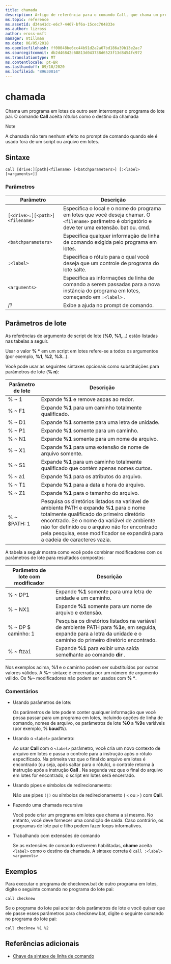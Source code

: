 ```yaml
---
title: chamada
description: Artigo de referência para o comando Call, que chama um programa em lotes de outro sem parar o programa do lote pai.
ms.topic: reference
ms.assetid: d34a41dc-e6c7-4467-bf6a-15cec704833e
ms.author: lizross
author: eross-msft
manager: mtillman
ms.date: 06/05/2018
ms.openlocfilehash: ff00048be6cc44b91d2a2a67bd186a39b13e2ac7
ms.sourcegitcommit: db2d46842c68813d043738d6523f13d8454fc972
ms.translationtype: MT
ms.contentlocale: pt-BR
ms.lasthandoff: 09/10/2020
ms.locfileid: "89630014"
---
```

# <a name="call"></a>chamada

Chama um programa em lotes de outro sem interromper o programa do lote pai. O comando **Call** aceita rótulos como o destino da chamada

> [!NOTE]
> A chamada não tem nenhum efeito no prompt de comando quando ele é usado fora de um script ou arquivo em lotes.

## <a name="syntax"></a>Sintaxe

```
call [drive:][path]<filename> [<batchparameters>] [:<label> [<arguments>]]
```

### <a name="parameters"></a>Parâmetros

| Parâmetro | Descrição |
| --------- | ----------- |
| `[<drive>:][<path>]<filename>` | Especifica o local e o nome do programa em lotes que você deseja chamar. O `<filename>` parâmetro é obrigatório e deve ter uma extensão. bat ou. cmd. |
| `<batchparameters>` | Especifica qualquer informação de linha de comando exigida pelo programa em lotes. |
| `:<label>` | Especifica o rótulo para o qual você deseja que um controle de programa do lote salte. |
| `<arguments>` | Especifica as informações de linha de comando a serem passadas para a nova instância do programa em lotes, começando em `:<label>` .|
| /? | Exibe a ajuda no prompt de comando. |

## <a name="batch-parameters"></a>Parâmetros de lote

As referências de argumento de script de lote (**%0**, **%1**,...) estão listadas nas tabelas a seguir.

Usar o valor **% &#42;** em um script em lotes refere-se a todos os argumentos (por exemplo, **%1**, **%2**, **%3**...).

Você pode usar as seguintes sintaxes opcionais como substituições para parâmetros de lote (**% n**):

| Parâmetro de lote | Descrição |
| --------------- | ----------- |
| % ~ 1 | Expande **%1** e remove aspas ao redor. |
| % ~ F1 | Expande **%1** para um caminho totalmente qualificado. |
| % ~ D1 | Expande **%1** somente para uma letra de unidade. |
| % ~ P1 | Expande **%1** somente para um caminho. |
| % ~ N1 | Expande **%1** somente para um nome de arquivo. |
| % ~ X1 | Expande **%1** para uma extensão de nome de arquivo somente. |
| % ~ S1 | Expande **%1** para um caminho totalmente qualificado que contém apenas nomes curtos. |
| % ~ a1 | Expande **%1** para os atributos do arquivo. |
| % ~ T1 | Expande **%1** para a data e hora do arquivo. |
| % ~ Z1 | Expande **%1** para o tamanho do arquivo. |
| % ~ $PATH: 1 | Pesquisa os diretórios listados na variável de ambiente PATH e expande **%1** para o nome totalmente qualificado do primeiro diretório encontrado. Se o nome da variável de ambiente não for definido ou o arquivo não for encontrado pela pesquisa, esse modificador se expandirá para a cadeia de caracteres vazia. |

A tabela a seguir mostra como você pode combinar modificadores com os parâmetros de lote para resultados compostos:

| Parâmetro de lote com modificador | Descrição |
| ----------------------------- | ----------- |
| % ~ DP1 | Expande **%1** somente para uma letra de unidade e um caminho. |
| % ~ NX1 | Expande **%1** somente para um nome de arquivo e extensão. |
| % ~ DP $ caminho: 1 | Pesquisa os diretórios listados na variável de ambiente PATH para **%1**e, em seguida, expande para a letra da unidade e o caminho do primeiro diretório encontrado. |
| % ~ ftza1 | Expande **%1** para exibir uma saída semelhante ao comando **dir** . |

Nos exemplos acima, **%1** e o caminho podem ser substituídos por outros valores válidos. A **%~** sintaxe é encerrada por um número de argumento válido. Os **%~** modificadores não podem ser usados com **% &#42;**.

### <a name="remarks"></a>Comentários

- Usando parâmetros de lote:

    Os parâmetros de lote podem conter qualquer informação que você possa passar para um programa em lotes, incluindo opções de linha de comando, nomes de arquivo, os parâmetros de lote **%0** a **%9**e variáveis (por exemplo, **% baud%**).

- Usando o `<label>` parâmetro:

    Ao usar **Call** com o `<label>` parâmetro, você cria um novo contexto de arquivo em lotes e passa o controle para a instrução após o rótulo especificado. Na primeira vez que o final do arquivo em lotes é encontrado (ou seja, após saltar para o rótulo), o controle retorna à instrução após a instrução **Call** . Na segunda vez que o final do arquivo em lotes for encontrado, o script em lotes será encerrado.

- Usando pipes e símbolos de redirecionamento:

    Não use pipes `(|)` ou símbolos de redirecionamento ( `<` ou `>` ) com **Call**.

- Fazendo uma chamada recursiva

    Você pode criar um programa em lotes que chama a si mesmo. No entanto, você deve fornecer uma condição de saída. Caso contrário, os programas de lote pai e filho podem fazer loops informativos.

- Trabalhando com extensões de comando

    Se as extensões de comando estiverem habilitadas, **chame** aceita `<label>` como o destino da chamada. A sintaxe correta é `call :<label> <arguments>`

## <a name="examples"></a>Exemplos

Para executar o programa de checknew.bat de outro programa em lotes, digite o seguinte comando no programa do lote pai:

```
call checknew
```

Se o programa do lote pai aceitar dois parâmetros de lote e você quiser que ele passe esses parâmetros para checknew.bat, digite o seguinte comando no programa do lote pai:

```
call checknew %1 %2
```

## <a name="additional-references"></a>Referências adicionais

- [Chave da sintaxe de linha de comando](command-line-syntax-key.md)
